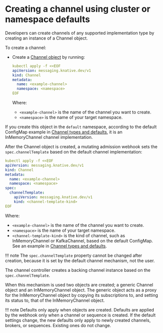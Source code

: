 # Creating a channel using cluster or namespace defaults

Developers can create channels of any supported implementation type by creating an instance of a
Channel object.

To create a channel:

* Create a [Channel object](https://knative.dev/docs/reference/api/eventing/#messaging.knative.dev/v1.Channel) by running:

    ```yaml
    kubectl apply -f <<EOF
    apiVersion: messaging.knative.dev/v1
    kind: Channel
    metadata:
      name: <example-channel>
      namespace: <namespace>
    EOF
    ```
    Where:

    * `<example-channel>` is the name of the channel you want to create.
    * `<namespace>` is the name of your target namespace.

If you create this object in the `default` namespace, according to the default ConfigMap
example in [Channel types and defaults](/eventing/channels/channel-types-defaults), it is an InMemoryChannel
channel implementation.

<!-- TODO: Add tabs for kn etc-->

After the Channel object is created, a mutating admission webhook sets the `spec.channelTemplate` based on the default channel implementation:

```yaml
kubectl apply -f <<EOF
apiVersion: messaging.knative.dev/v1
kind: Channel
metadata:
  name: <example-channel>
  namespace: <namespace>
spec:
  channelTemplate:
    apiVersion: messaging.knative.dev/v1
    kind: <channel-template-kind>
EOF
```
Where:

* `<example-channel>` is the name of the channel you want to create.
* `<namespace>` is the name of your target namespace.
* `<channel-template-kind>` is the kind of channel, such as InMemoryChannel or KafkaChannel,
based on the default ConfigMap. See an example in [Channel types and defaults](/eventing/channels/channel-types-defaults).

!!! note
    The `spec.channelTemplate` property cannot be changed after creation, because it is
    set by the default channel mechanism, not the user.


The channel controller creates a backing channel instance based on the `spec.channelTemplate`.

When this mechanism is used two objects are created; a generic Channel object and an
InMemoryChannel object. The generic object acts as a proxy for the InMemoryChannel object
by copying its subscriptions to, and setting its status to, that of the InMemoryChannel
object.

!!! note
    Defaults only apply when objects are created.
    Defaults are applied by the webhook only when a channel or sequence is created.
    If the default settings change, the new defaults only apply to newly created channels,
    brokers, or sequences. Existing ones do not change.
